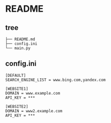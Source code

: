 # README

## tree

```
├── README.md
├── config.ini
└── main.py
```

## config.ini

```
[DEFAULT]
SEARCH_ENGINE_LIST = www.bing.com,yandex.com

[WEBSITE1]
DOMAIN = www.example.com
API_KEY = ***

[WEBSITE2]
DOMAIN = www2.example.com
API_KEY = ***
```